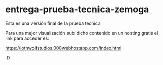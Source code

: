 # entrega-prueba-tecnica-zemoga
Esta es una versión final de la prueba tecnica

Para una mejor visualización subí dicho contenido en un hosting gratis el link para acceder es:

https://lothwolfstudios.000webhostapp.com/index.html


:D
